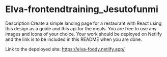 # Elva-frontendtraining_Jesutofunmi

Description
Create a simple landing page for a restaurant with React using this design as a guide and this api for the meals. You are free to use any images and icons of your choice. Your work should be deployed on Netlify and the link is to be included in this README when you are done.

Link to the depoloyed site: https://elva-foody.netlify.app/ 
